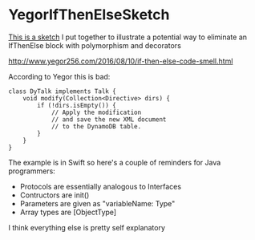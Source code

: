 # YegorIfThenElseSketch

[This is a sketch](https://github.com/StorminGorman/YegorIfThenElseSketch/blob/master/Talk.swift) 
I put together to illustrate a potential way to eliminate an IfThenElse block with polymorphism and decorators

http://www.yegor256.com/2016/08/10/if-then-else-code-smell.html

According to Yegor this is bad:
```
class DyTalk implements Talk {
	void modify(Collection<Directive> dirs) {
		if (!dirs.isEmpty()) {
			// Apply the modification
			// and save the new XML document
			// to the DynamoDB table.
		}
	}
}
```

The example is in Swift so here's a couple of reminders for Java programmers:

- Protocols are essentially analogous to Interfaces
- Contructors are init()
- Parameters are given as "variableName: Type"
- Array types are [ObjectType]

I think everything else is pretty self explanatory
